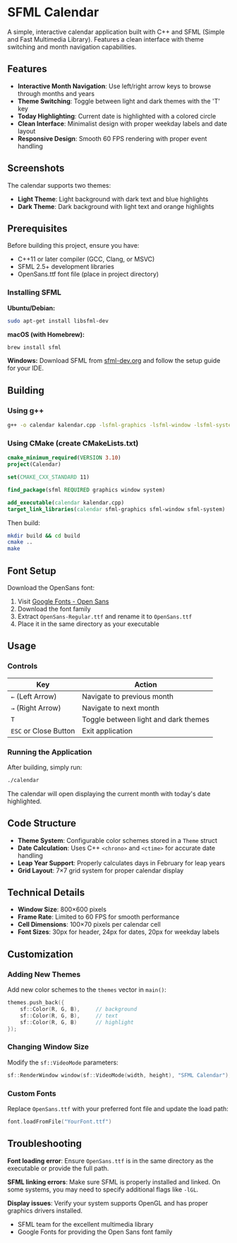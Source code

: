 # SFML Calendar

A simple, interactive calendar application built with C++ and SFML (Simple and Fast Multimedia Library). Features a clean interface with theme switching and month navigation capabilities.

## Features

- **Interactive Month Navigation**: Use left/right arrow keys to browse through months and years
- **Theme Switching**: Toggle between light and dark themes with the 'T' key
- **Today Highlighting**: Current date is highlighted with a colored circle
- **Clean Interface**: Minimalist design with proper weekday labels and date layout
- **Responsive Design**: Smooth 60 FPS rendering with proper event handling

## Screenshots

The calendar supports two themes:
- **Light Theme**: Light background with dark text and blue highlights
- **Dark Theme**: Dark background with light text and orange highlights

## Prerequisites

Before building this project, ensure you have:

- C++11 or later compiler (GCC, Clang, or MSVC)
- SFML 2.5+ development libraries
- OpenSans.ttf font file (place in project directory)

### Installing SFML

**Ubuntu/Debian:**
```bash
sudo apt-get install libsfml-dev
```

**macOS (with Homebrew):**
```bash
brew install sfml
```

**Windows:**
Download SFML from [sfml-dev.org](https://www.sfml-dev.org/download.php) and follow the setup guide for your IDE.

## Building

### Using g++
```bash
g++ -o calendar kalendar.cpp -lsfml-graphics -lsfml-window -lsfml-system
```

### Using CMake (create CMakeLists.txt)
```cmake
cmake_minimum_required(VERSION 3.10)
project(Calendar)

set(CMAKE_CXX_STANDARD 11)

find_package(sfml REQUIRED graphics window system)

add_executable(calendar kalendar.cpp)
target_link_libraries(calendar sfml-graphics sfml-window sfml-system)
```

Then build:
```bash
mkdir build && cd build
cmake ..
make
```

## Font Setup

Download the OpenSans font:
1. Visit [Google Fonts - Open Sans](https://fonts.google.com/specimen/Open+Sans)
2. Download the font family
3. Extract `OpenSans-Regular.ttf` and rename it to `OpenSans.ttf`
4. Place it in the same directory as your executable

## Usage

### Controls

| Key | Action |
|-----|--------|
| `←` (Left Arrow) | Navigate to previous month |
| `→` (Right Arrow) | Navigate to next month |
| `T` | Toggle between light and dark themes |
| `ESC` or Close Button | Exit application |

### Running the Application

After building, simply run:
```bash
./calendar
```

The calendar will open displaying the current month with today's date highlighted.

## Code Structure

- **Theme System**: Configurable color schemes stored in a `Theme` struct
- **Date Calculation**: Uses C++ `<chrono>` and `<ctime>` for accurate date handling
- **Leap Year Support**: Properly calculates days in February for leap years
- **Grid Layout**: 7×7 grid system for proper calendar display

## Technical Details

- **Window Size**: 800×600 pixels
- **Frame Rate**: Limited to 60 FPS for smooth performance
- **Cell Dimensions**: 100×70 pixels per calendar cell
- **Font Sizes**: 30px for header, 24px for dates, 20px for weekday labels

## Customization

### Adding New Themes
Add new color schemes to the `themes` vector in `main()`:
```cpp
themes.push_back({
    sf::Color(R, G, B),     // background
    sf::Color(R, G, B),     // text
    sf::Color(R, G, B)      // highlight
});
```

### Changing Window Size
Modify the `sf::VideoMode` parameters:
```cpp
sf::RenderWindow window(sf::VideoMode(width, height), "SFML Calendar");
```

### Custom Fonts
Replace `OpenSans.ttf` with your preferred font file and update the load path:
```cpp
font.loadFromFile("YourFont.ttf")
```

## Troubleshooting

**Font loading error**: Ensure `OpenSans.ttf` is in the same directory as the executable or provide the full path.

**SFML linking errors**: Make sure SFML is properly installed and linked. On some systems, you may need to specify additional flags like `-lGL`.

**Display issues**: Verify your system supports OpenGL and has proper graphics drivers installed.

- SFML team for the excellent multimedia library
- Google Fonts for providing the Open Sans font family
